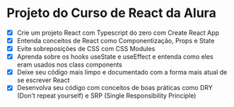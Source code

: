 # Projeto do Curso de React da Alura

- [x] Crie um projeto React com Typescript do zero com Create React App
- [x] Entenda conceitos de React como Componentização, Props e State
- [x] Evite sobreposições de CSS com CSS Modules
- [x] Aprenda sobre os hooks useState e useEffect e entenda como eles eram usados nos class components
- [x] Deixe seu código mais limpo e documentado com a forma mais atual de se escrever React
- [x] Desenvolva seu código com conceitos de boas práticas como DRY (Don't repeat yourself) e SRP (Single Responsibility Principle)